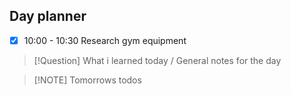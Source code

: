 ## Day planner

- [x] 10:00 - 10:30 Research gym equipment

> [!Question] What i learned today / General notes for the day

> [!NOTE] Tomorrows todos
